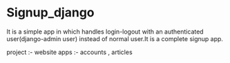# Signup_django
It is a simple app in which handles login-logout with an authenticated user(django-admin user) instead of normal user.It is a complete signup app.

project :- website
apps :- accounts , articles
